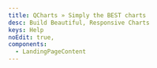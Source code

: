```yaml
---
title: QCharts » Simply the BEST charts
desc: Build Beautiful, Responsive Charts
keys: Help
noEdit: true,
components:
  - LandingPageContent
---
```

<landing-page-content />
